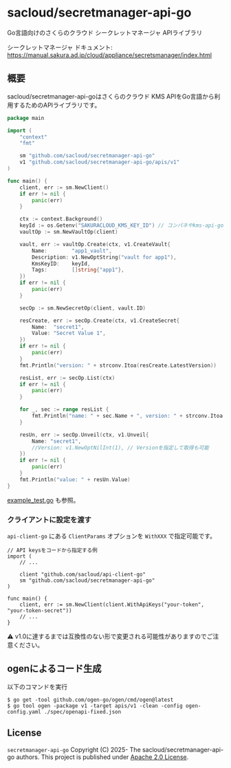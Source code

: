 # sacloud/secretmanager-api-go

Go言語向けのさくらのクラウド シークレットマネージャ APIライブラリ

シークレットマネージャ ドキュメント: https://manual.sakura.ad.jp/cloud/appliance/secretsmanager/index.html

## 概要

sacloud/secretmanager-api-goはさくらのクラウド KMS APIをGo言語から利用するためのAPIライブラリです。

```go
package main

import (
    "context"
    "fmt"

    sm "github.com/sacloud/secretmanager-api-go"
    v1 "github.com/sacloud/secretmanager-api-go/apis/v1"
)

func main() {
	client, err := sm.NewClient()
	if err != nil {
		panic(err)
	}

	ctx := context.Background()
	keyId := os.Getenv("SAKURACLOUD_KMS_KEY_ID") // コンパネやkms-api-goなどで取得
	vaultOp := sm.NewVaultOp(client)

	vault, err := vaultOp.Create(ctx, v1.CreateVault{
		Name:        "app1_vault",
		Description: v1.NewOptString("vault for app1"),
		KmsKeyID:    keyId,
		Tags:        []string{"app1"},
	})
	if err != nil {
		panic(err)
	}

	secOp := sm.NewSecretOp(client, vault.ID)

	resCreate, err := secOp.Create(ctx, v1.CreateSecret{
		Name:  "secret1",
		Value: "Secret Value 1",
	})
	if err != nil {
		panic(err)
	}
	fmt.Println("version: " + strconv.Itoa(resCreate.LatestVersion))

	resList, err := secOp.List(ctx)
	if err != nil {
		panic(err)
	}

	for _, sec := range resList {
		fmt.Println("name: " + sec.Name + ", version: " + strconv.Itoa(sec.LatestVersion))
	}

	resUn, err := secOp.Unveil(ctx, v1.Unveil{
		Name: "secret1",
		//Version: v1.NewOptNilInt(1), // Versionを指定して取得も可能
	})
	if err != nil {
		panic(err)
	}
	fmt.Println("value: " + resUn.Value)
}
```

[example_test.go](./example_test.go) も参照。

### クライアントに設定を渡す

`api-client-go` にある `ClientParams` オプションを `WithXXX` で指定可能です。

```
// API keysをコードから指定する例
import (
	// ...

	client "github.com/sacloud/api-client-go"
	sm "github.com/sacloud/secretmanager-api-go"
)

func main() {
	client, err := sm.NewClient(client.WithApiKeys("your-token", "your-token-secret"))
	// ...
}
```

:warning:  v1.0に達するまでは互換性のない形で変更される可能性がありますのでご注意ください。

## ogenによるコード生成

以下のコマンドを実行

```
$ go get -tool github.com/ogen-go/ogen/cmd/ogen@latest
$ go tool ogen -package v1 -target apis/v1 -clean -config ogen-config.yaml ./spec/openapi-fixed.json
```

## License

`secretmanager-api-go` Copyright (C) 2025- The sacloud/secretmanager-api-go authors.
This project is published under [Apache 2.0 License](LICENSE).